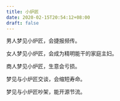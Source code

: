 ```yaml
---
title: 小炉匠
date: 2020-02-15T20:54:12+08:00
draft: false
---
```


男人梦见小炉匠，会捷报频传。<br>


女人梦见小炉匠，会成为精明能干的家庭主妇。<br>


商人梦见小炉匠，生意会亏损。<br>


梦见与小炉匠交谈，会缩短寿命。<br>


梦见与小炉匠吵架，能开源节流。<br>
